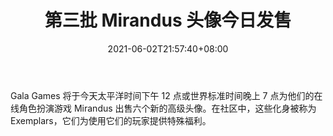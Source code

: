 ﻿---
title: "第三批 Mirandus 头像今日发售"
date: 2021-06-02T21:57:40+08:00
lastmod: 2021-06-02T16:45:40+08:00
draft: false
authors: ["Kay"]
description: "Gala Games 将于今天太平洋时间下午 12 点或世界标准时间晚上 7 点为他们的在线角色扮演游戏 Mirandus 出售六个新的高级头像。在社区中，这些化身被称为 Exemplars，它们为使用它们的玩家提供特殊福利。"
featuredImage: "third-batch-mirandus-avatars-on-sale-today.png"
tags: ["Virtual World","虚拟世界","Play to Earn"]
categories: ["news"]
news: ["虚拟世界"]
weight: 
lightgallery: true
pinned: false
recommend: false
recommend1: false
---

Gala Games 将于今天太平洋时间下午 12 点或世界标准时间晚上 7 点为他们的在线角色扮演游戏 Mirandus 出售六个新的高级头像。在社区中，这些化身被称为 Exemplars，它们为使用它们的玩家提供特殊福利。

<!--more-->


